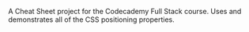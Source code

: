 A Cheat Sheet project for the Codecademy Full Stack course.
Uses and demonstrates all of the CSS positioning properties.
